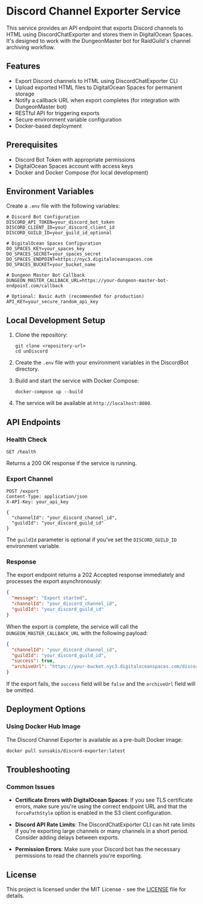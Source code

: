 # Discord Channel Exporter Service

This service provides an API endpoint that exports Discord channels to HTML using DiscordChatExporter and stores them in DigitalOcean Spaces. It's designed to work with the DungeonMaster bot for RaidGuild's channel archiving workflow.

## Features

- Export Discord channels to HTML using DiscordChatExporter CLI
- Upload exported HTML files to DigitalOcean Spaces for permanent storage
- Notify a callback URL when export completes (for integration with DungeonMaster bot)
- RESTful API for triggering exports
- Secure environment variable configuration
- Docker-based deployment

## Prerequisites

- Discord Bot Token with appropriate permissions
- DigitalOcean Spaces account with access keys
- Docker and Docker Compose (for local development)

## Environment Variables

Create a `.env` file with the following variables:

```
# Discord Bot Configuration
DISCORD_API_TOKEN=your_discord_bot_token
DISCORD_CLIENT_ID=your_discord_client_id
DISCORD_GUILD_ID=your_guild_id_optional

# DigitalOcean Spaces Configuration
DO_SPACES_KEY=your_spaces_key
DO_SPACES_SECRET=your_spaces_secret
DO_SPACES_ENDPOINT=https://nyc3.digitaloceanspaces.com
DO_SPACES_BUCKET=your_bucket_name

# Dungeon Master Bot Callback
DUNGEON_MASTER_CALLBACK_URL=https://your-dungeon-master-bot-endpoint.com/callback

# Optional: Basic Auth (recommended for production)
API_KEY=your_secure_random_api_key
```

## Local Development Setup

1. Clone the repository:

   ```
   git clone <repository-url>
   cd unDiscord
   ```

2. Create the `.env` file with your environment variables in the DiscordBot directory.

3. Build and start the service with Docker Compose:

   ```
   docker-compose up --build
   ```

4. The service will be available at `http://localhost:8080`.

## API Endpoints

### Health Check

```
GET /health
```

Returns a 200 OK response if the service is running.

### Export Channel

```
POST /export
Content-Type: application/json
X-API-Key: your_api_key

{
  "channelId": "your_discord_channel_id",
  "guildId": "your_discord_guild_id"
}
```

The `guildId` parameter is optional if you've set the `DISCORD_GUILD_ID` environment variable.

### Response

The export endpoint returns a 202 Accepted response immediately and processes the export asynchronously:

```json
{
  "message": "Export started",
  "channelId": "your_discord_channel_id",
  "guildId": "your_discord_guild_id"
}
```

When the export is complete, the service will call the `DUNGEON_MASTER_CALLBACK_URL` with the following payload:

```json
{
  "channelId": "your_discord_channel_id",
  "guildId": "your_discord_guild_id",
  "success": true,
  "archiveUrl": "https://your-bucket.nyc3.digitaloceanspaces.com/discord-archives/your_channel_id-timestamp.html"
}
```

If the export fails, the `success` field will be `false` and the `archiveUrl` field will be omitted.

## Deployment Options

### Using Docker Hub Image

The Discord Channel Exporter is available as a pre-built Docker image:

```bash
docker pull sunsakis/discord-exporter:latest
```

## Troubleshooting

### Common Issues

- **Certificate Errors with DigitalOcean Spaces**: If you see TLS certificate errors, make sure you're using the correct endpoint URL and that the `forcePathStyle` option is enabled in the S3 client configuration.

- **Discord API Rate Limits**: The DiscordChatExporter CLI can hit rate limits if you're exporting large channels or many channels in a short period. Consider adding delays between exports.

- **Permission Errors**: Make sure your Discord bot has the necessary permissions to read the channels you're exporting.

## License

This project is licensed under the MIT License - see the [LICENSE](LICENSE) file for details.
